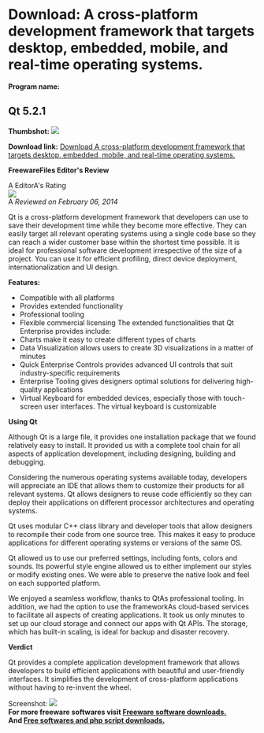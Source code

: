# Download: A cross-platform development framework that targets desktop, embedded, mobile, and real-time operating systems.

**Program name:**

## Qt 5.2.1

  
**Thumbshot:** ![](http://www.freewarefiles.com/screenshot/qt_md.jpg)   
  
**Download link:** [Download A cross-platform development framework that targets desktop, embedded, mobile, and real-time operating systems.](http://freesoftwares.boysofts.com/Qt_program_97459.html)  
  


**FreewareFiles Editor's Review**  
  


A EditorA's Rating  
![](http://www.freewarefiles.com/images/rating/4.5.gif)  
A _Reviewed on February 06, 2014_   
  
Qt is a cross-platform development framework that developers can use to save their development time while they become more effective. They can easily target all relevant operating systems using a single code base so they can reach a wider customer base within the shortest time possible. It is ideal for professional software development irrespective of the size of a project. You can use it for efficient profiling, direct device deployment, internationalization and UI design. 

**Features:**

  * Compatible with all platforms 
  * Provides extended functionality 
  * Professional tooling 
  * Flexible commercial licensing 
The extended functionalities that Qt Enterprise provides include: 
  * Charts make it easy to create different types of charts 
  * Data Visualization allows users to create 3D visualizations in a matter of minutes 
  * Quick Enterprise Controls provides advanced UI controls that suit industry-specific requirements 
  * Enterprise Tooling gives designers optimal solutions for delivering high-quality applications 
  * Virtual Keyboard for embedded devices, especially those with touch-screen user interfaces. The virtual keyboard is customizable 

**Using Qt**

Although Qt is a large file, it provides one installation package that we found relatively easy to install. It provided us with a complete tool chain for all aspects of application development, including designing, building and debugging.

Considering the numerous operating systems available today, developers will appreciate an IDE that allows them to customize their products for all relevant systems. Qt allows designers to reuse code efficiently so they can deploy their applications on different processor architectures and operating systems.

Qt uses modular C++ class library and developer tools that allow designers to recompile their code from one source tree. This makes it easy to produce applications for different operating systems or versions of the same OS.

Qt allowed us to use our preferred settings, including fonts, colors and sounds. Its powerful style engine allowed us to either implement our styles or modify existing ones. We were able to preserve the native look and feel on each supported platform.

We enjoyed a seamless workflow, thanks to QtAs professional tooling. In addition, we had the option to use the frameworkAs cloud-based services to facilitate all aspects of creating applications. It took us only minutes to set up our cloud storage and connect our apps with Qt APIs. The storage, which has built-in scaling, is ideal for backup and disaster recovery.

**Verdict**

Qt provides a complete application development framework that allows developers to build efficient applications with beautiful and user-friendly interfaces. It simplifies the development of cross-platform applications without having to re-invent the wheel. 

  
  
Screenshot: ![](http://www.freewarefiles.com/screenshot/qt.jpg)   
**For more freeware softwares visit [Freeware software downloads.](http://freesoftwares.boysofts.com/)**   
**And [Free softwares and php script downloads.](http://www.boysofts.com/)**
